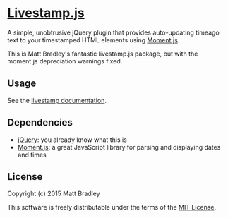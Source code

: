 [Livestamp.js](http://mattbradley.github.com/livestampjs)
=====================================================

A simple, unobtrusive jQuery plugin that provides auto-updating timeago text to
your timestamped HTML elements using [Moment.js](http://momentjs.com).

This is Matt Bradley's fantastic livestamp.js package, but with the moment.js depreciation warnings fixed.

Usage
-----

See the [livestamp documentation](http://mattbradley.github.com/livestampjs).

Dependencies
------------

* [jQuery](http://jquery.com): you already know what this is
* [Moment.js](http://momentjs.com): a great JavaScript library for parsing
  and displaying dates and times

License
-------

Copyright (c) 2015 Matt Bradley

This software is freely distributable under the terms of the
[MIT License](http://www.opensource.org/licenses/MIT).
